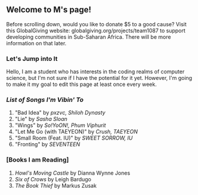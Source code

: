 ## Welcome to M's page!

Before scrolling down, would you like to donate $5 to a good cause? Visit this GlobalGiving website: globalgiving.org/projects/team1087 to support developing communities in Sub-Saharan Africa. There will be more information on that later.


### Let's Jump into It

Hello, I am a student who has interests in the coding realms of computer science, but I'm not sure if I have the potential for it yet. However, I'm going to make it my goal to edit this page at least once every week.
### *List of Songs I'm Vibin' To*
1. "Bad Idea" by *pxzvc, Shiloh Dynasty*
2. "Lie" by *Sasha Sloan*
3. "Wings" by *So!YoON!, Phum Viphurit*
4. "Let Me Go (with TAEYEON)" by *Crush, TAEYEON*
5. "Small Room (Feat. IU)" by *SWEET SORROW, IU*
6. "Fronting" by *SEVENTEEN*


### [Books I am Reading]
1. *Howl's Moving Castle* by Dianna Wynne Jones
2. *Six of Crows* by Leigh Bardugo
3. *The Book Thief* by Markus Zusak



